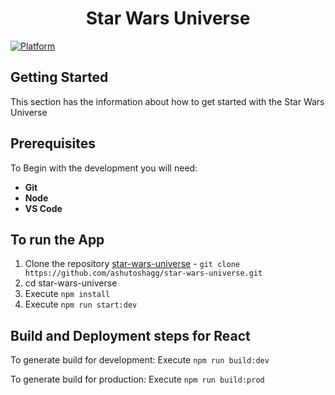 <h1 align="center">Star Wars Universe</h1>

[![Platform](https://img.shields.io/badge/Platform-React-brightgreen)](https://legacy.reactjs.org/docs/getting-started.html)


## **Getting Started**

This section has the information about how to get started with the Star Wars Universe

## **Prerequisites**

To Begin with the development you will need:

- **Git**
- **Node**
- **VS Code**

## **To run the App**

1. Clone the repository [star-wars-universe](https://github.com/ashutoshagg/star-wars-universe.git) - `git clone https://github.com/ashutoshagg/star-wars-universe.git`
2. cd star-wars-universe
3. Execute `npm install`
4. Execute `npm run start:dev`

## Build and Deployment steps for React

To generate build for development:
    Execute `npm run build:dev`

To generate build for production:
    Execute `npm run build:prod`



